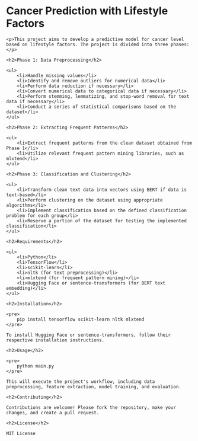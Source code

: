 <!DOCTYPE html>
<html lang="en">
<head>
    <meta charset="UTF-8">
    <meta name="viewport" content="width=device-width, initial-scale=1.0">
    <title>Cancer Prediction with Lifestyle Factors</title>
</head>
<body>
    <h1>Cancer Prediction with Lifestyle Factors</h1>

    <p>This project aims to develop a predictive model for cancer level based on lifestyle factors. The project is divided into three phases:</p>

    <h2>Phase 1: Data Preprocessing</h2>

    <ul>
        <li>Handle missing values</li>
        <li>Identify and remove outliers for numerical data</li>
        <li>Perform data reduction if necessary</li>
        <li>Convert numerical data to categorical data if necessary</li>
        <li>Perform stemming, lemmatizing, and stop-word removal for text data if necessary</li>
        <li>Conduct a series of statistical comparisons based on the dataset</li>
    </ul>

    <h2>Phase 2: Extracting Frequent Patterns</h2>

    <ul>
        <li>Extract frequent patterns from the clean dataset obtained from Phase 1</li>
        <li>Utilize relevant frequent pattern mining libraries, such as mlxtend</li>
    </ul>

    <h2>Phase 3: Classification and Clustering</h2>

    <ul>
        <li>Transform clean text data into vectors using BERT if data is text-based</li>
        <li>Perform clustering on the dataset using appropriate algorithms</li>
        <li>Implement classification based on the defined classification problem for each group</li>
        <li>Reserve a portion of the dataset for testing the implemented classification</li>
    </ul>

    <h2>Requirements</h2>

    <ul>
        <li>Python</li>
        <li>TensorFlow</li>
        <li>scikit-learn</li>
        <li>nltk (for text preprocessing)</li>
        <li>mlxtend (for frequent pattern mining)</li>
        <li>Hugging Face or sentence-transformers (for BERT text embedding)</li>
    </ul>

    <h2>Installation</h2>

    <pre>
        pip install tensorflow scikit-learn nltk mlxtend
    </pre>

    To install Hugging Face or sentence-transformers, follow their respective installation instructions.

    <h2>Usage</h2>

    <pre>
        python main.py
    </pre>

    This will execute the project's workflow, including data preprocessing, feature extraction, model training, and evaluation.

    <h2>Contributing</h2>

    Contributions are welcome! Please fork the repository, make your changes, and create a pull request.

    <h2>License</h2>

    MIT License
</body>
</html>
